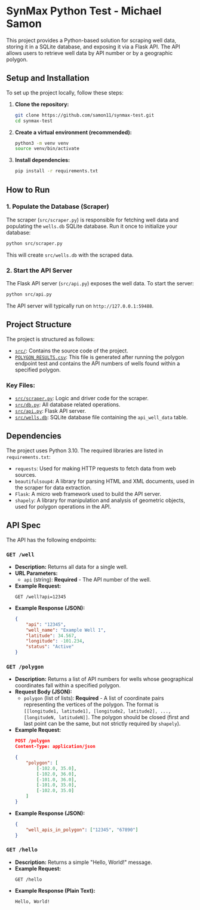 # SynMax Python Test - Michael Samon

This project provides a Python-based solution for scraping well data, storing it in a SQLite database, and exposing it via a Flask API. The API allows users to retrieve well data by API number or by a geographic polygon.

## Setup and Installation

To set up the project locally, follow these steps:

1.  **Clone the repository:**
    ```bash
    git clone https://github.com/samon11/synmax-test.git
    cd synmax-test
    ```

2.  **Create a virtual environment (recommended):**
    ```bash
    python3 -m venv venv
    source venv/bin/activate
    ```

3.  **Install dependencies:**
    ```bash
    pip install -r requirements.txt
    ```

## How to Run

### 1. Populate the Database (Scraper)

The scraper (`src/scraper.py`) is responsible for fetching well data and populating the `wells.db` SQLite database. Run it once to initialize your database:

```bash
python src/scraper.py
```
This will create `src/wells.db` with the scraped data.

### 2. Start the API Server

The Flask API server (`src/api.py`) exposes the well data. To start the server:

```bash
python src/api.py
```
The API server will typically run on `http://127.0.0.1:59488`.

## Project Structure

The project is structured as follows:

- [`src/`](src/): Contains the source code of the project.
- [`POLYGON_RESULTS.csv`](POLYGON_RESULTS.csv): This file is generated after running the polygon endpoint test and contains the API numbers of wells found within a specified polygon.

### Key Files:

- [`src/scraper.py`](src/scraper.py): Logic and driver code for the scraper.
- [`src/db.py`](src/db.py): All database related operations.
- [`src/api.py`](src/api.py): Flask API server.
- [`src/wells.db`](src/wells.db): SQLite database file containing the `api_well_data` table.

## Dependencies

The project uses Python 3.10. The required libraries are listed in `requirements.txt`:

-   `requests`: Used for making HTTP requests to fetch data from web sources.
-   `beautifulsoup4`: A library for parsing HTML and XML documents, used in the scraper for data extraction.
-   `Flask`: A micro web framework used to build the API server.
-   `shapely`: A library for manipulation and analysis of geometric objects, used for polygon operations in the API.

## API Spec

The API has the following endpoints:

### `GET /well`
-   **Description:** Returns all data for a single well.
-   **URL Parameters:**
    -   `api` (string): **Required** - The API number of the well.
-   **Example Request:**
    ```
    GET /well?api=12345
    ```
-   **Example Response (JSON):**
    ```json
    {
        "api": "12345",
        "well_name": "Example Well 1",
        "latitude": 34.567,
        "longitude": -101.234,
        "status": "Active"
    }
    ```

### `GET /polygon`

-   **Description:** Returns a list of API numbers for wells whose geographical coordinates fall within a specified polygon.
-   **Request Body (JSON):**
    -   `polygon` (list of lists): **Required** - A list of coordinate pairs representing the vertices of the polygon. The format is `[[longitude1, latitude1], [longitude2, latitude2], ..., [longitudeN, latitudeN]]`. The polygon should be closed (first and last point can be the same, but not strictly required by `shapely`).
-   **Example Request:**
    ```json
    POST /polygon
    Content-Type: application/json

    {
        "polygon": [
            [-102.0, 35.0],
            [-102.0, 36.0],
            [-101.0, 36.0],
            [-101.0, 35.0],
            [-102.0, 35.0]
        ]
    }
    ```
-   **Example Response (JSON):**
    ```json
    {
        "well_apis_in_polygon": ["12345", "67890"]
    }
    ```

### `GET /hello`
-   **Description:** Returns a simple "Hello, World!" message.
-   **Example Request:**
    ```
    GET /hello
    ```
-   **Example Response (Plain Text):**
    ```
    Hello, World!
    ```
